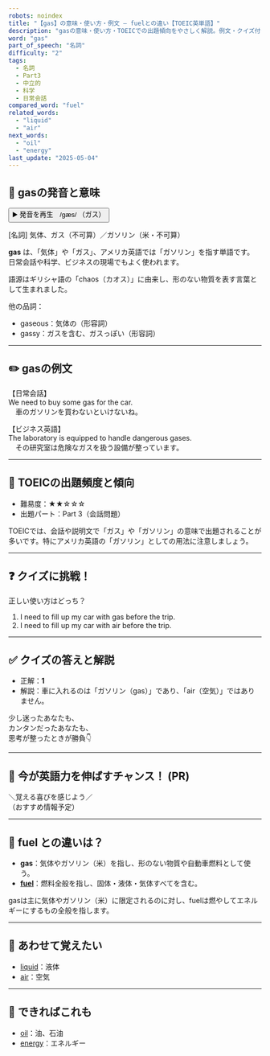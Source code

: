 ```yaml
---
robots: noindex
title: "【gas】の意味・使い方・例文 ― fuelとの違い【TOEIC英単語】"
description: "gasの意味・使い方・TOEICでの出題傾向をやさしく解説。例文・クイズ付きでfuelとの違いもわかりやすく学べます。"
word: "gas"
part_of_speech: "名詞"
difficulty: "2"
tags:
  - 名詞
  - Part3
  - 中立的
  - 科学
  - 日常会話
compared_word: "fuel"
related_words:
  - "liquid"
  - "air"
next_words:
  - "oil"
  - "energy"
last_update: "2025-05-04"
---
```


## 🔰 gasの発音と意味

<button class="play-audio" onclick="playTTS('gas')">
  <span class="play-audio-main">
    ▶️ 発音を再生　/gæs/
  </span>
  <span class="play-audio-sub">
    （ガス）
  </span>
</button>

[名詞] 気体、ガス（不可算）／ガソリン（米・不可算）

**gas** は、「気体」や「ガス」、アメリカ英語では「ガソリン」を指す単語です。  
日常会話や科学、ビジネスの現場でもよく使われます。

語源はギリシャ語の「chaos（カオス）」に由来し、形のない物質を表す言葉として生まれました。

他の品詞：  
- gaseous：気体の（形容詞）
- gassy：ガスを含む、ガスっぽい（形容詞）

---

## ✏️ gasの例文

【日常会話】  
We need to buy some gas for the car.  
　車のガソリンを買わないといけないね。

【ビジネス英語】  
The laboratory is equipped to handle dangerous gases.  
　その研究室は危険なガスを扱う設備が整っています。

---

## 🎯 TOEICの出題頻度と傾向

- 難易度：★★☆☆☆
- 出題パート：Part 3（会話問題）

TOEICでは、会話や説明文で「ガス」や「ガソリン」の意味で出題されることが多いです。特にアメリカ英語の「ガソリン」としての用法に注意しましょう。

---

## ❓ クイズに挑戦！

正しい使い方はどっち？

1. I need to fill up my car with gas before the trip.  
2. I need to fill up my car with air before the trip.

---

## ✅ クイズの答えと解説

- 正解：**1**
- 解説：車に入れるのは「ガソリン（gas）」であり、「air（空気）」ではありません。

少し迷ったあなたも、  
カンタンだったあなたも、  
思考が整ったときが勝負👇️

---

## 🚀 今が英語力を伸ばすチャンス！ (PR)

<div class="info-center">
＼覚える喜びを感じよう／<br>  
（おすすめ情報予定）
</div>

---

## 🤔  fuel との違いは？

- **gas**：気体やガソリン（米）を指し、形のない物質や自動車燃料として使う。
- **[fuel](/fuel)**：燃料全般を指し、固体・液体・気体すべてを含む。

gasは主に気体やガソリン（米）に限定されるのに対し、fuelは燃やしてエネルギーにするもの全般を指します。

---

## 🧩 あわせて覚えたい

- [liquid](/liquid)：液体
- [air](/air)：空気

---

## 📖 できればこれも

- [oil](/oil)：油、石油
- [energy](/energy)：エネルギー

<!-- cvid: aid33_bid42 -->
